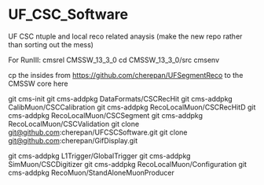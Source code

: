 # UF_CSC_Software
UF CSC ntuple and local reco related anaysis (make the new repo rather than sorting out the mess)



For RunIII:
cmsrel CMSSW_13_3_0
cd CMSSW_13_3_0/src
cmsenv






cp the insides from https://github.com/cherepan/UFSegmentReco to the CMSSW core here


git cms-init
git cms-addpkg  DataFormats/CSCRecHit
git cms-addpkg  CalibMuon/CSCCalibration
git cms-addpkg  RecoLocalMuon/CSCRecHitD
git cms-addpkg  RecoLocalMuon/CSCSegment
git cms-addpkg RecoLocalMuon/CSCValidation
git clone git@github.com:cherepan/UFCSCSoftware.git
git clone git@github.com:cherepan/GifDisplay.git




git cms-addpkg L1Trigger/GlobalTrigger
git cms-addpkg SimMuon/CSCDigitizer
git cms-addpkg  RecoLocalMuon/Configuration
git cms-addpkg RecoMuon/StandAloneMuonProducer
